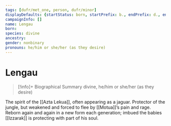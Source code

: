 ```yaml
---
tags: [dufr/met_one, person, dufr/minor]
displayDefaults: {startStatus: born, startPrefix: b., endPrefix: d., endStatus: died}
campaignInfo: []
name: Lengau
born:
species: divine
ancestry:
gender: nonbinary
pronouns: he/him or she/her (as they desire)
---
```

# Lengau
>[!info]+ Biographical Summary
>divine, he/him or she/her (as they desire)

The spirit of the [[Azta Lekua]], often appearing as a jaguar. Protector of the jungle, but weakened and forced to flee by [[Motua]]’s pain and rage. Reborn again and again in a new form each generation; imbued the babies [[Izzarak]] is protecting with part of his soul.